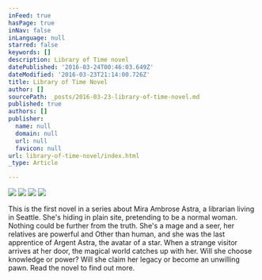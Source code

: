 ```yaml
---
inFeed: true
hasPage: true
inNav: false
inLanguage: null
starred: false
keywords: []
description: Library of Time novel
datePublished: '2016-03-24T00:46:03.649Z'
dateModified: '2016-03-23T21:14:00.726Z'
title: Library of Time Novel
author: []
sourcePath: _posts/2016-03-23-library-of-time-novel.md
published: true
authors: []
publisher:
  name: null
  domain: null
  url: null
  favicon: null
url: library-of-time-novel/index.html
_type: Article

---
```

![](https://the-grid-user-content.s3-us-west-2.amazonaws.com/543e7d91-e11c-4bdf-b229-e73fc88c5120.png)
![](https://the-grid-user-content.s3-us-west-2.amazonaws.com/ba2cc6a5-f5c2-4237-bac3-832377725de1.jpg)
![](https://the-grid-user-content.s3-us-west-2.amazonaws.com/5e62d9e8-c8b9-4f26-973b-1447538dbee1.png)
![](https://the-grid-user-content.s3-us-west-2.amazonaws.com/8262e42a-05d7-4e8e-a7b9-1ed838fbc526.png)

This is the first novel in a series about Mira Ambrose Astra, a librarian living in Seattle. She's hiding in plain site, pretending to be a normal woman. Nothing could be further from the truth. She's a mage and a seer, her relatives are powerful and Other than human, and she was the last apprentice of Argent Astra, the avatar of a star. When a strange visitor arrives at her door, the magical world catches up with her. Will she choose knowledge or power? Will she claim her legacy or become an unwilling pawn. Read the novel to find out more.
